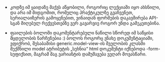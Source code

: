 * კოდზე იმ ყაიდაზე მაქვს აწყობილი, როგორიც ლექციაში იყო ახსნილი, და არა იმ
მიდგომით, რომელიც პრაქტიკულზე გვაჩვენეთ, სერიალაიზერის გამოყენებით, ვინაიდან ფორმების დაკავშირება
API-სგან მიღებულ რექვესთებზე ვერ გავარვიე როგორ უნდა გამეკეთებინა.

* ფაილების ბოლოში დაკომენტარებული ნაწილი სწორედ იმ საწყისი მცდელობის ნარჩენებია :) 
ბოლოს როგორც ვნახე დოკუმენტაციაში, ვფიქრობ, შესაბამისი generic.model-view-ის შველობის კლასში შექმნილი model ატრიბუტის
„სეხნია“ html დოკუმენტი იქნებოდა -form-სუფიქსით, მაგრამ მაგ ვარიანტის დამუშავება ვეღარ მოვასწარი.